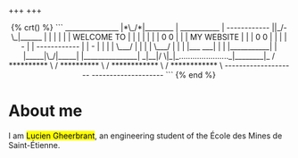 +++
+++

<center>
{% crt() %}
```
   _______________                  |*\_/*|________   
  |  ___________  |  ------------  ||_/-\_|______  |  
  | |           | | | WELCOME TO | | |           | |  
  | |   0   0   | | | MY WEBSITE | | |   0   0   | |  
  | |     -     | |  ------------  | |     -     | |  
  | |   \___/   | |                | |   \___/   | |  
  | |___     ___| |                | |___________| |  
  |_____|\_/|_____|                |_______________|  
    _|__|/ \|_|_......................_|________|_    
   / ********** \                    / ********** \   
 /  ************  \                /  ************  \ 
--------------------              --------------------
```
{% end %}
</center>

# About me
I am <mark>Lucien Gheerbrant</mark>, an engineering student of the École des Mines de Saint-Étienne.
